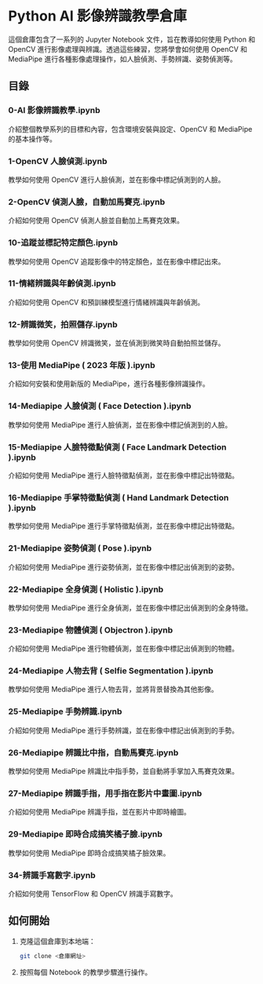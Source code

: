 # Python AI 影像辨識教學倉庫

這個倉庫包含了一系列的 Jupyter Notebook 文件，旨在教導如何使用 Python 和 OpenCV 進行影像處理與辨識。透過這些練習，您將學會如何使用 OpenCV 和 MediaPipe 進行各種影像處理操作，如人臉偵測、手勢辨識、姿勢偵測等。

## 目錄

### 0-AI 影像辨識教學.ipynb
介紹整個教學系列的目標和內容，包含環境安裝與設定、OpenCV 和 MediaPipe 的基本操作等。

### 1-OpenCV 人臉偵測.ipynb
教學如何使用 OpenCV 進行人臉偵測，並在影像中標記偵測到的人臉。

### 2-OpenCV 偵測人臉，自動加馬賽克.ipynb
介紹如何使用 OpenCV 偵測人臉並自動加上馬賽克效果。

### 10-追蹤並標記特定顏色.ipynb
教學如何使用 OpenCV 追蹤影像中的特定顏色，並在影像中標記出來。

### 11-情緒辨識與年齡偵測.ipynb
介紹如何使用 OpenCV 和預訓練模型進行情緒辨識與年齡偵測。

### 12-辨識微笑，拍照儲存.ipynb
教學如何使用 OpenCV 辨識微笑，並在偵測到微笑時自動拍照並儲存。

### 13-使用 MediaPipe ( 2023 年版 ).ipynb
介紹如何安裝和使用新版的 MediaPipe，進行各種影像辨識操作。

### 14-Mediapipe 人臉偵測 ( Face Detection ).ipynb
教學如何使用 MediaPipe 進行人臉偵測，並在影像中標記偵測到的人臉。

### 15-Mediapipe 人臉特徵點偵測 ( Face Landmark Detection ).ipynb
介紹如何使用 MediaPipe 進行人臉特徵點偵測，並在影像中標記出特徵點。

### 16-Mediapipe 手掌特徵點偵測 ( Hand Landmark Detection ).ipynb
教學如何使用 MediaPipe 進行手掌特徵點偵測，並在影像中標記出特徵點。

### 21-Mediapipe 姿勢偵測 ( Pose ).ipynb
介紹如何使用 MediaPipe 進行姿勢偵測，並在影像中標記出偵測到的姿勢。

### 22-Mediapipe 全身偵測 ( Holistic ).ipynb
教學如何使用 MediaPipe 進行全身偵測，並在影像中標記出偵測到的全身特徵。

### 23-Mediapipe 物體偵測 ( Objectron ).ipynb
介紹如何使用 MediaPipe 進行物體偵測，並在影像中標記出偵測到的物體。

### 24-Mediapipe 人物去背 ( Selfie Segmentation ).ipynb
教學如何使用 MediaPipe 進行人物去背，並將背景替換為其他影像。

### 25-Mediapipe 手勢辨識.ipynb
介紹如何使用 MediaPipe 進行手勢辨識，並在影像中標記出偵測到的手勢。

### 26-Mediapipe 辨識比中指，自動馬賽克.ipynb
教學如何使用 MediaPipe 辨識比中指手勢，並自動將手掌加入馬賽克效果。

### 27-Mediapipe 辨識手指，用手指在影片中畫圖.ipynb
介紹如何使用 MediaPipe 辨識手指，並在影片中即時繪圖。

### 29-Mediapipe 即時合成搞笑橘子臉.ipynb
教學如何使用 MediaPipe 即時合成搞笑橘子臉效果。

### 34-辨識手寫數字.ipynb
介紹如何使用 TensorFlow 和 OpenCV 辨識手寫數字。

## 如何開始

1. 克隆這個倉庫到本地端：
    ```sh
    git clone <倉庫網址>
    ```
2. 按照每個 Notebook 的教學步驟進行操作。